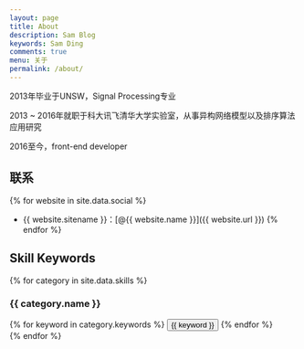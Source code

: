 ```yaml
---
layout: page
title: About
description: Sam Blog
keywords: Sam Ding
comments: true
menu: 关于
permalink: /about/
---
```


2013年毕业于UNSW，Signal Processing专业

2013 ~ 2016年就职于科大讯飞清华大学实验室，从事异构网络模型以及排序算法应用研究

2016至今，front-end developer

## 联系

{% for website in site.data.social %}
* {{ website.sitename }}：[@{{ website.name }}]({{ website.url }})
{% endfor %}

## Skill Keywords

{% for category in site.data.skills %}
### {{ category.name }}
<div class="btn-inline">
{% for keyword in category.keywords %}
<button class="btn btn-outline" type="button">{{ keyword }}</button>
{% endfor %}
</div>
{% endfor %}
